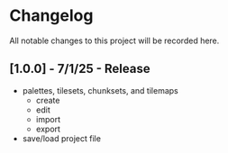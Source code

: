 # Changelog

All notable changes to this project will be recorded here.

## [1.0.0] - 7/1/25 - Release

- palettes, tilesets, chunksets, and tilemaps
    - create
    - edit
    - import
    - export
- save/load project file
